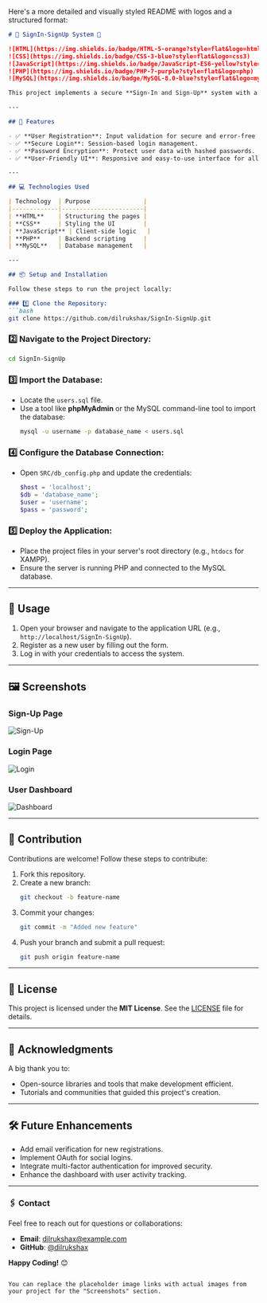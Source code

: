Here's a more detailed and visually styled README with logos and a structured format:

```markdown
# 🌟 SignIn-SignUp System 🌟

![HTML](https://img.shields.io/badge/HTML-5-orange?style=flat&logo=html5)
![CSS](https://img.shields.io/badge/CSS-3-blue?style=flat&logo=css3)
![JavaScript](https://img.shields.io/badge/JavaScript-ES6-yellow?style=flat&logo=javascript)
![PHP](https://img.shields.io/badge/PHP-7-purple?style=flat&logo=php)
![MySQL](https://img.shields.io/badge/MySQL-8.0-blue?style=flat&logo=mysql)

This project implements a secure **Sign-In and Sign-Up** system with a user-friendly interface using a combination of modern web technologies. It's a starter project for web applications needing basic authentication.

---

## 🎯 Features

- ✅ **User Registration**: Input validation for secure and error-free sign-ups.
- ✅ **Secure Login**: Session-based login management.
- ✅ **Password Encryption**: Protect user data with hashed passwords.
- ✅ **User-Friendly UI**: Responsive and easy-to-use interface for all users.

---

## 💻 Technologies Used

| Technology  | Purpose               |
|-------------|-----------------------|
| **HTML**    | Structuring the pages |
| **CSS**     | Styling the UI        |
| **JavaScript** | Client-side logic   |
| **PHP**     | Backend scripting     |
| **MySQL**   | Database management   |

---

## 📦 Setup and Installation

Follow these steps to run the project locally:

### 1️⃣ Clone the Repository:
```bash
git clone https://github.com/dilrukshax/SignIn-SignUp.git
```

### 2️⃣ Navigate to the Project Directory:
```bash
cd SignIn-SignUp
```

### 3️⃣ Import the Database:
- Locate the `users.sql` file.
- Use a tool like **phpMyAdmin** or the MySQL command-line tool to import the database:
  ```bash
  mysql -u username -p database_name < users.sql
  ```

### 4️⃣ Configure the Database Connection:
- Open `SRC/db_config.php` and update the credentials:
  ```php
  $host = 'localhost';
  $db = 'database_name';
  $user = 'username';
  $pass = 'password';
  ```

### 5️⃣ Deploy the Application:
- Place the project files in your server's root directory (e.g., `htdocs` for XAMPP).
- Ensure the server is running PHP and connected to the MySQL database.

---

## 🚀 Usage

1. Open your browser and navigate to the application URL (e.g., `http://localhost/SignIn-SignUp`).
2. Register as a new user by filling out the form.
3. Log in with your credentials to access the system.

---

## 🖼️ Screenshots

### Sign-Up Page
![Sign-Up](https://via.placeholder.com/800x400?text=Sign-Up+Page)

### Login Page
![Login](https://via.placeholder.com/800x400?text=Login+Page)

### User Dashboard
![Dashboard](https://via.placeholder.com/800x400?text=User+Dashboard)

---

## 🤝 Contribution

Contributions are welcome! Follow these steps to contribute:

1. Fork this repository.
2. Create a new branch:
    ```bash
    git checkout -b feature-name
    ```
3. Commit your changes:
    ```bash
    git commit -m "Added new feature"
    ```
4. Push your branch and submit a pull request:
    ```bash
    git push origin feature-name
    ```

---

## 📜 License

This project is licensed under the **MIT License**. See the [LICENSE](LICENSE) file for details.

---

## 🎉 Acknowledgments

A big thank you to:
- Open-source libraries and tools that make development efficient.
- Tutorials and communities that guided this project's creation.

---

## 🛠️ Future Enhancements

- Add email verification for new registrations.
- Implement OAuth for social logins.
- Integrate multi-factor authentication for improved security.
- Enhance the dashboard with user activity tracking.

---

### 🖇️ Contact
Feel free to reach out for questions or collaborations:
- **Email**: dilrukshax@example.com
- **GitHub**: [@dilrukshax](https://github.com/dilrukshax)

**Happy Coding!** 😊
``` 

You can replace the placeholder image links with actual images from your project for the "Screenshots" section.

